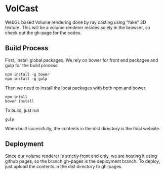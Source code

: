 # VolCast
WebGL based Volume rendering done by ray casting using "fake" 3D texture. This will be a volume renderer resides solely in the browser, so check out the gh-page for the codes.

## Build Process

First, install global packages. We rely on bower for front end packages and gulp for the build process.
```
npm install -g bower
npm install -g gulp
```

Then we need to install the local packages with both npm and bower.
```
npm intall
bower install
```

To build, just run
```
gulp
```

When built sucessfully, the contents in the dist directory is the final website.

## Deployment

Since our volume renderer is strictly front end only, we are hosting it using github pages, so the branch gh-pages is the deployment branch. To deploy, just upload the contents in the dist directory to gh-pages.